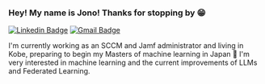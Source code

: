 ### Hey! My name is Jono! Thanks for stopping by 😁

[![Linkedin Badge](https://img.shields.io/badge/-jonoswift-blue?style=flat&logo=Linkedin&logoColor=white&link=https://www.linkedin.com/in/jono-swift-a42ba1227/)](https://www.linkedin.com/in/jono-swift-a42ba1227/)
[![Gmail Badge](https://img.shields.io/badge/-jonoswift903-c14438?style=flat&logo=Gmail&logoColor=white&link=mailto:jonoswift903@gmail.com)](mailto:jonoswift903@gmail.com)

I'm currently working as an SCCM and Jamf administrator and living in Kobe, preparing to begin my Masters of machine learning in Japan 🏯
I'm very interested in machine learning and the current improvements of LLMs and Federated Learning.



<!--
**jonoswift7/jonoswift7** is a ✨ _special_ ✨ repository because its `README.md` (this file) appears on your GitHub profile.

Here are some ideas to get you started:

- 🔭 I’m currently working on ...
- 🌱 I’m currently learning ...
- 👯 I’m looking to collaborate on ...
- 🤔 I’m looking for help with ...
- 💬 Ask me about ...
- 📫 How to reach me: ...
- 😄 Pronouns: ...
- ⚡ Fun fact: ...
-->
